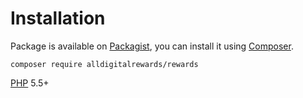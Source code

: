 # Installation

Package is available on [Packagist](https://packagist.org/packages/alldigitalrewards/rewards),
you can install it using [Composer](http://getcomposer.org).

```shell
composer require alldigitalrewards/rewards
```

[PHP](https://php.net) 5.5+

